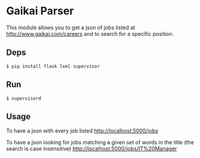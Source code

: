 Gaikai Parser
=============

This module allows you to get a json of jobs listed at http://www.gaikai.com/careers and to search for a specific position.

Deps
----
```
$ pip install flask lxml supervisor
```

Run
---
```
$ supervisord
```

Usage
-----
To have a json with every job listed
[http://localhost:5000/jobs](http://localhost:5000/jobs)

To have a json looking for jobs matching a given set of words in the title (the search is case insensitive)
[http://localhost:5000/jobs/IT%20Manager](http://localhost:5000/jobs/IT%20Manager)
    